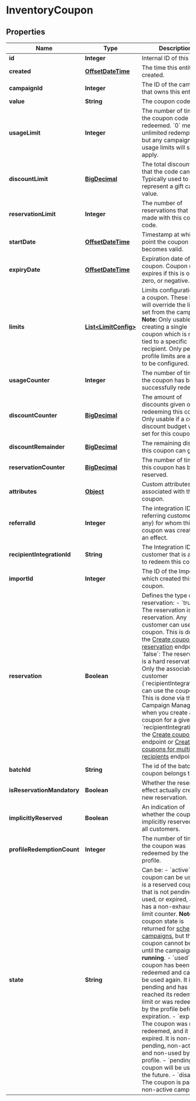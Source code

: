 

# InventoryCoupon


## Properties

Name | Type | Description | Notes
------------ | ------------- | ------------- | -------------
**id** | **Integer** | Internal ID of this entity. | 
**created** | [**OffsetDateTime**](OffsetDateTime.md) | The time this entity was created. | 
**campaignId** | **Integer** | The ID of the campaign that owns this entity. | 
**value** | **String** | The coupon code. | 
**usageLimit** | **Integer** | The number of times the coupon code can be redeemed. &#x60;0&#x60; means unlimited redemptions but any campaign usage limits will still apply.  | 
**discountLimit** | [**BigDecimal**](BigDecimal.md) | The total discount value that the code can give. Typically used to represent a gift card value.  |  [optional]
**reservationLimit** | **Integer** | The number of reservations that can be made with this coupon code.  |  [optional]
**startDate** | [**OffsetDateTime**](OffsetDateTime.md) | Timestamp at which point the coupon becomes valid. |  [optional]
**expiryDate** | [**OffsetDateTime**](OffsetDateTime.md) | Expiration date of the coupon. Coupon never expires if this is omitted, zero, or negative. |  [optional]
**limits** | [**List&lt;LimitConfig&gt;**](LimitConfig.md) | Limits configuration for a coupon. These limits will override the limits set from the campaign.  **Note:** Only usable when creating a single coupon which is not tied to a specific recipient. Only per-profile limits are allowed to be configured.  |  [optional]
**usageCounter** | **Integer** | The number of times the coupon has been successfully redeemed. | 
**discountCounter** | [**BigDecimal**](BigDecimal.md) | The amount of discounts given on rules redeeming this coupon. Only usable if a coupon discount budget was set for this coupon. |  [optional]
**discountRemainder** | [**BigDecimal**](BigDecimal.md) | The remaining discount this coupon can give. |  [optional]
**reservationCounter** | [**BigDecimal**](BigDecimal.md) | The number of times this coupon has been reserved. |  [optional]
**attributes** | [**Object**](.md) | Custom attributes associated with this coupon. |  [optional]
**referralId** | **Integer** | The integration ID of the referring customer (if any) for whom this coupon was created as an effect. |  [optional]
**recipientIntegrationId** | **String** | The Integration ID of the customer that is allowed to redeem this coupon. |  [optional]
**importId** | **Integer** | The ID of the Import which created this coupon. |  [optional]
**reservation** | **Boolean** | Defines the type of reservation: - &#x60;true&#x60;: The reservation is a soft reservation. Any customer can use the coupon. This is done via the [Create coupon reservation](https://docs.talon.one/integration-api#operation/createCouponReservation) endpoint. - &#x60;false&#x60;: The reservation is a hard reservation. Only the associated customer (&#x60;recipientIntegrationId&#x60;) can use the coupon. This is done via the Campaign Manager when you create a coupon for a given &#x60;recipientIntegrationId&#x60;, the [Create coupons](https://docs.talon.one/management-api#operation/createCoupons) endpoint or [Create coupons for multiple recipients](https://docs.talon.one/management-api#operation/createCouponsForMultipleRecipients) endpoint.  |  [optional]
**batchId** | **String** | The id of the batch the coupon belongs to. |  [optional]
**isReservationMandatory** | **Boolean** | Whether the reservation effect actually created a new reservation. |  [optional]
**implicitlyReserved** | **Boolean** | An indication of whether the coupon is implicitly reserved for all customers. |  [optional]
**profileRedemptionCount** | **Integer** | The number of times the coupon was redeemed by the profile. | 
**state** | **String** | Can be:  - &#x60;active&#x60;: The coupon can be used. It is a reserved coupon that is not pending, used, or expired, and it has a non-exhausted limit counter.    **Note:** This coupon state is returned for [scheduled campaigns](https://docs.talon.one/docs/product/campaigns/settings/managing-campaign-schedule), but the coupon cannot be used until the campaign is **running**. - &#x60;used&#x60;: The coupon has been redeemed and cannot be used again. It is not pending and has reached its redemption limit or was redeemed by the profile before expiration. - &#x60;expired&#x60;: The coupon was never redeemed, and it is now expired. It is non-pending, non-active, and non-used by the profile. - &#x60;pending&#x60;: The coupon will be usable in the future. - &#x60;disabled&#x60;: The coupon is part of a non-active campaign.  | 



